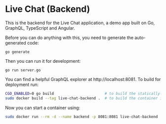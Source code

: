 # Live Chat (Backend)

This is the backend for the Live Chat application, a demo app built
on Go, GraphQL, TypeScript and Angular.

Before you can do anything with this, you need to generate the
auto-generated code:

```
go generate
```

Then you can run it for development:

```
go run server.go
```

You can find a helpful GraphQL explorer at http://localhost:8081.
To build for deployment run:

```bash
CGO_ENABLED=0 go build                       # to build the statically-linked binary
sudo docker build --tag live-chat-backend .  # to build the container image
```

Now you can start a container using:

```bash
sudo docker run --rm -d --name backend -p 8081:8081 live-chat-backend
```

